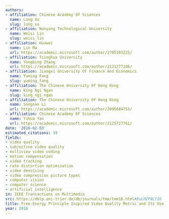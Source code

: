```yaml
---
authors:
- affiliation: Chinese Academy Of Sciences
  name: Long Xu
  slug: long_xu
- affiliation: Nanyang Technological University
  name: Weisi Lin
  slug: weisi_lin
- affiliation: Huawei
  name: Lin Ma
  url: https://academic.microsoft.com/author/2705303225/
- affiliation: Tsinghua University
  name: Yongbing Zhang
  url: https://academic.microsoft.com/author/2131277106/
- affiliation: Jiangxi University Of Finance And Economics
  name: Yuming Fang
  slug: yuming_fang
- affiliation: The Chinese University Of Hong Kong
  name: King Ngi Ngan
  slug: king_ngi_ngan
- affiliation: The Chinese University Of Hong Kong
  name: Songnan Li
  url: https://academic.microsoft.com/author/2095684753/
- affiliation: Chinese Academy Of Sciences
  name: Yihua Yan
  url: https://academic.microsoft.com/author/2125727761/
date: '2016-02-03'
estimated_citations: 19
fields:
- video quality
- subjective video quality
- multiview video coding
- motion compensation
- video tracking
- rate distortion optimization
- video denoising
- video compression picture types
- computer vision
- computer science
- artificial intelligence
in: IEEE Transactions on Multimedia
src: https://dblp.uni-trier.de/db/journals/tmm/tmm18.html#XuLMZFNLY16
title: Free-Energy Principle Inspired Video Quality Metric and Its Use in Video Coding
year: 2016
---
```

